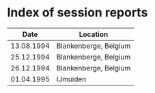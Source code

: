 # Index of session reports

Date       | Location              |
-----------|-----------------------|
13.08.1994 | Blankenberge, Belgium |
25.12.1994 | Blankenberge, Belgium |
26.12.1994 | Blankenberge, Belgium |
01.04.1995 | IJmuiden              |
